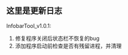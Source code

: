 这里是更新日志
---------------------------------------------------
InfobarTool_v1.0.1:
1. 修复程序关闭后状态栏不恢复的bug
2. 添加程序启动前检查是否有残留进程，并清理